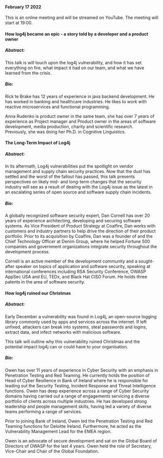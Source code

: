 #### February 17 2022
This is an online meeting and will be streamed on YouTube.
The meeting will start at 19:00.
#### How log4j became an epic - a story told by a developer and a product owner
##### Abstract:
This talk is will touch upon the log4j vulnerability, and how it has set everything on fire, what impact it had on our team, and what we have learned from the crisis.
##### Bio:
Rick te Brake has 12 years of experience in java backend development. He has worked in banking and healthcare industries.
He likes to work with reactive microservices and functional programming. 

Anna Rudenko is product owner in the same team, she has over 7 years of experience as Project manager and Product owner
in the areas of software development, media production, charity and scientific research.  
Previously, she was doing her Ph.D. in Cognitive Linguistics.

#### The Long-Term Impact of Log4j
##### Abstract:
In its aftermath, Log4j vulnerabilities put the spotlight on vendor management and supply chain security practices. Now that the dust has settled and the worst of the fallout has passed, this talk presents perspectives on likely mid- and long-term changes that the security industry will see as a result of dealing with the Log4j issue as the latest in an escalating series of open source and software supply chain incidents.
##### Bio:
A globally recognized software security expert, Dan Cornell has over 20 years of experience architecting, developing and securing software systems. As Vice President of Product Strategy at Coalfire, Dan works with customers and industry partners to help drive the direction of their product portfolio. Prior to its acquisition by Coalfire, Dan was a founder of and the Chief Technology Officer at Denim Group, where he helped Fortune 500 companies and government organizations integrate security throughout the development process.

Cornell is an active member of the development community and a sought-after speaker on topics of application and software security, speaking at international conferences including RSA Security Conference, OWASP AppSec USA and EU, TEDx, and Black Hat CISO Forum. He holds three patents in the area of software security.

#### How log4j ruined our Christmas 
##### Abstract:
Early December a vulnerability was found in Log4j, an open-source logging library commonly used by apps and services across the internet. If left unfixed, attackers can break into systems, steal passwords and logins, extract data, and infect networks with malicious software.

This talk will outline why this vulnerability ruined Christmas and the potential impact log4j can or could have to your organisation.
##### Bio:
Owen has over 11 years of experience in Cyber Security with an emphasis in Penetration Testing and Red Teaming. He currently holds the position of Head of Cyber Resilience in Bank of Ireland where he is responsible for leading out the Security Testing, Incident Response and Threat Intelligence functions. Owen has deep experience across a range of Cyber Security domains having carried out a range of engagements servicing a diverse portfolio of clients across multiple industries. He has developed strong leadership and people management skills, having led a variety of diverse teams performing a range of services.

Prior to joining Bank of Ireland, Owen led the Penetration Testing and Red Teaming functions for Deloitte Ireland. Furthermore, he acted as the Vulnerability Management Lead for the EMEA region.

Owen is an advocate of secure development and sat on the Global Board of Directors of OWASP for the last 4 years. Owen held the role of Secretary, Vice-Chair and Chair of the Global Foundation.
